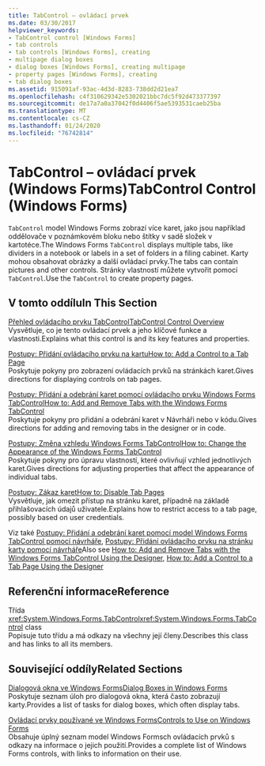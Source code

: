 ```yaml
---
title: TabControl – ovládací prvek
ms.date: 03/30/2017
helpviewer_keywords:
- TabControl control [Windows Forms]
- tab controls
- tab controls [Windows Forms], creating
- multipage dialog boxes
- dialog boxes [Windows Forms], creating multipage
- property pages [Windows Forms], creating
- tab dialog boxes
ms.assetid: 915091af-93ac-4d3d-8283-738dd2d21ea7
ms.openlocfilehash: c4f310629342e5302021bbc7dc5f92d473377397
ms.sourcegitcommit: de17a7a0a37042f0d4406f5ae5393531caeb25ba
ms.translationtype: MT
ms.contentlocale: cs-CZ
ms.lasthandoff: 01/24/2020
ms.locfileid: "76742814"
---
```

# <a name="tabcontrol-control-windows-forms"></a><span data-ttu-id="e2693-102">TabControl – ovládací prvek (Windows Forms)</span><span class="sxs-lookup"><span data-stu-id="e2693-102">TabControl Control (Windows Forms)</span></span>
<span data-ttu-id="e2693-103">`TabControl` model Windows Forms zobrazí více karet, jako jsou například oddělovače v poznámkovém bloku nebo štítky v sadě složek v kartotéce.</span><span class="sxs-lookup"><span data-stu-id="e2693-103">The Windows Forms `TabControl` displays multiple tabs, like dividers in a notebook or labels in a set of folders in a filing cabinet.</span></span> <span data-ttu-id="e2693-104">Karty mohou obsahovat obrázky a další ovládací prvky.</span><span class="sxs-lookup"><span data-stu-id="e2693-104">The tabs can contain pictures and other controls.</span></span> <span data-ttu-id="e2693-105">Stránky vlastností můžete vytvořit pomocí `TabControl`.</span><span class="sxs-lookup"><span data-stu-id="e2693-105">Use the `TabControl` to create property pages.</span></span>  
  
## <a name="in-this-section"></a><span data-ttu-id="e2693-106">V tomto oddílu</span><span class="sxs-lookup"><span data-stu-id="e2693-106">In This Section</span></span>  
 [<span data-ttu-id="e2693-107">Přehled ovládacího prvku TabControl</span><span class="sxs-lookup"><span data-stu-id="e2693-107">TabControl Control Overview</span></span>](tabcontrol-control-overview-windows-forms.md)  
 <span data-ttu-id="e2693-108">Vysvětluje, co je tento ovládací prvek a jeho klíčové funkce a vlastnosti.</span><span class="sxs-lookup"><span data-stu-id="e2693-108">Explains what this control is and its key features and properties.</span></span>  
  
 [<span data-ttu-id="e2693-109">Postupy: Přidání ovládacího prvku na kartu</span><span class="sxs-lookup"><span data-stu-id="e2693-109">How to: Add a Control to a Tab Page</span></span>](how-to-add-a-control-to-a-tab-page.md)  
 <span data-ttu-id="e2693-110">Poskytuje pokyny pro zobrazení ovládacích prvků na stránkách karet.</span><span class="sxs-lookup"><span data-stu-id="e2693-110">Gives directions for displaying controls on tab pages.</span></span>  
  
 [<span data-ttu-id="e2693-111">Postupy: Přidání a odebrání karet pomocí ovládacího prvku Windows Forms TabControl</span><span class="sxs-lookup"><span data-stu-id="e2693-111">How to: Add and Remove Tabs with the Windows Forms TabControl</span></span>](how-to-add-and-remove-tabs-with-the-windows-forms-tabcontrol.md)  
 <span data-ttu-id="e2693-112">Poskytuje pokyny pro přidání a odebrání karet v Návrháři nebo v kódu.</span><span class="sxs-lookup"><span data-stu-id="e2693-112">Gives directions for adding and removing tabs in the designer or in code.</span></span>  
  
 [<span data-ttu-id="e2693-113">Postupy: Změna vzhledu Windows Forms TabControl</span><span class="sxs-lookup"><span data-stu-id="e2693-113">How to: Change the Appearance of the Windows Forms TabControl</span></span>](how-to-change-the-appearance-of-the-windows-forms-tabcontrol.md)  
 <span data-ttu-id="e2693-114">Poskytuje pokyny pro úpravu vlastností, které ovlivňují vzhled jednotlivých karet.</span><span class="sxs-lookup"><span data-stu-id="e2693-114">Gives directions for adjusting properties that affect the appearance of individual tabs.</span></span>  
  
 [<span data-ttu-id="e2693-115">Postupy: Zákaz karet</span><span class="sxs-lookup"><span data-stu-id="e2693-115">How to: Disable Tab Pages</span></span>](how-to-disable-tab-pages.md)  
 <span data-ttu-id="e2693-116">Vysvětluje, jak omezit přístup na stránku karet, případně na základě přihlašovacích údajů uživatele.</span><span class="sxs-lookup"><span data-stu-id="e2693-116">Explains how to restrict access to a tab page, possibly based on user credentials.</span></span>  
  
 <span data-ttu-id="e2693-117">Viz také [Postupy: Přidání a odebrání karet pomocí model Windows Forms TabControl pomocí návrháře](add-and-remove-tabs-with-wf-tabcontrol-using-the-designer.md), [Postupy: Přidání ovládacího prvku na stránku karty pomocí návrháře](how-to-add-a-control-to-a-tab-page-using-the-designer.md)</span><span class="sxs-lookup"><span data-stu-id="e2693-117">Also see [How to: Add and Remove Tabs with the Windows Forms TabControl Using the Designer](add-and-remove-tabs-with-wf-tabcontrol-using-the-designer.md), [How to: Add a Control to a Tab Page Using the Designer](how-to-add-a-control-to-a-tab-page-using-the-designer.md)</span></span>  
  
## <a name="reference"></a><span data-ttu-id="e2693-118">Referenční informace</span><span class="sxs-lookup"><span data-stu-id="e2693-118">Reference</span></span>  
 <span data-ttu-id="e2693-119">Třída <xref:System.Windows.Forms.TabControl></span><span class="sxs-lookup"><span data-stu-id="e2693-119"><xref:System.Windows.Forms.TabControl> class</span></span>  
 <span data-ttu-id="e2693-120">Popisuje tuto třídu a má odkazy na všechny její členy.</span><span class="sxs-lookup"><span data-stu-id="e2693-120">Describes this class and has links to all its members.</span></span>  
  
## <a name="related-sections"></a><span data-ttu-id="e2693-121">Související oddíly</span><span class="sxs-lookup"><span data-stu-id="e2693-121">Related Sections</span></span>  
 [<span data-ttu-id="e2693-122">Dialogová okna ve Windows Forms</span><span class="sxs-lookup"><span data-stu-id="e2693-122">Dialog Boxes in Windows Forms</span></span>](../dialog-boxes-in-windows-forms.md)  
 <span data-ttu-id="e2693-123">Poskytuje seznam úloh pro dialogová okna, která často zobrazují karty.</span><span class="sxs-lookup"><span data-stu-id="e2693-123">Provides a list of tasks for dialog boxes, which often display tabs.</span></span>  
  
 [<span data-ttu-id="e2693-124">Ovládací prvky používané ve Windows Forms</span><span class="sxs-lookup"><span data-stu-id="e2693-124">Controls to Use on Windows Forms</span></span>](controls-to-use-on-windows-forms.md)  
 <span data-ttu-id="e2693-125">Obsahuje úplný seznam model Windows Formsch ovládacích prvků s odkazy na informace o jejich použití.</span><span class="sxs-lookup"><span data-stu-id="e2693-125">Provides a complete list of Windows Forms controls, with links to information on their use.</span></span>
